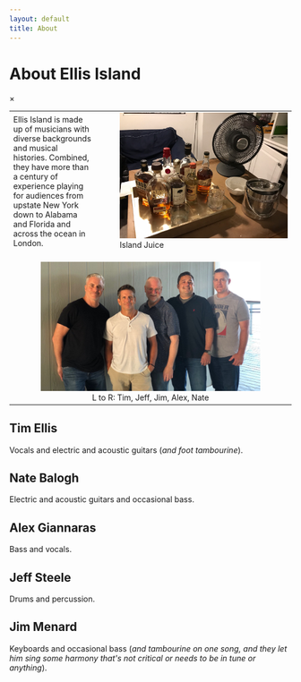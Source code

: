 ```yaml
---
layout: default
title: About
---
```


# About Ellis Island

<div id="myModal" class="modal">
  <span class="close" onclick="document.getElementById('myModal').style.display='none'">&times;</span>
  <img class="modal-content" id="img01">
  <div id="caption"></div>
</div>

<table>
  <tr>
    <td style="padding-right: 3em;">
      Ellis Island is made up of musicians with diverse backgrounds and
      musical histories. Combined, they have more than a century of
      experience playing for audiences from upstate New York down to Alabama
      and Florida and across the ocean in London.
    </td>
    <td width="300">
      <img class="myImg" src="images/bourbon_tray.jpeg" width="300"
           alt="Island Juice" onclick="modal_image(this);"/>
      <div class="caption">Island Juice</div>
    </td>
  </tr>
  <tr>
    <td colspan="2" style="text-align: center;">
      <br/>
      <img class="myImg" src="images/band_2021_08_05.jpg" width="80%" 
           alt="The band standing for a photo at Penfield Beach, August 2021"
           onclick="modal_image(this);"/>
      <div class="caption">L to R: Tim, Jeff, Jim, Alex, Nate</div>
    </td>
  </tr>
</table>

## Tim Ellis

Vocals and electric and acoustic guitars (*and foot tambourine*).

## Nate Balogh

Electric and acoustic guitars and occasional bass.

## Alex Giannaras

Bass and vocals.

## Jeff Steele

Drums and percussion.

## Jim Menard

Keyboards and occasional bass (*and tambourine on one song, and they let
him sing some harmony that's not critical or needs to be in tune or
anything*).
